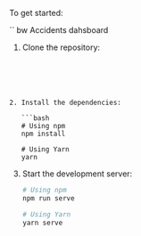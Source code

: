 

To get started:

`` bw Accidents dahsboard

1. Clone the repository:

```https://github.com/jones345/accidents-bw.git

   
 


2. Install the dependencies:

   ```bash
   # Using npm
   npm install

   # Using Yarn
   yarn
   ```

3. Start the development server:

   ```bash
   # Using npm
   npm run serve

   # Using Yarn
   yarn serve
   ```







